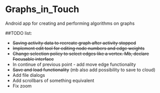# Graphs_in_Touch
Android app for creating and performing algorithms on graphs

##TODO list:
* ~~Saving activity data to recreate graph after activity stopped~~
* ~~Implement edit tool for editing node numbers and edge weights~~
* ~~Change selection policy to select edges like a vertex. Mb, declare Focusable interface~~
* In continue of previous point - add move edge functionality
* ~~Save and load functionality~~ (mb also add possibility to save to cloud)
* Add file dialogs
* Add scrollbars of something equivalent
* Fix zoom
